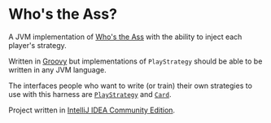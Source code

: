 # Who's the Ass?

A JVM implementation of [Who's the Ass](http://en.wikipedia.org/wiki/Who's_the_Ass%3F) with the ability to inject each player's strategy.

Written in [Groovy](http://groovy.codehaus.org/) but implementations of `PlayStrategy` should be able to be written in any JVM language.

The interfaces people who want to write (or train) their own strategies to use with this harness are [`PlayStrategy`](https://github.com/dnahodil/whostheass/blob/master/src/com/fgi/whostheass/strategy/PlayStrategy.groovy) and [`Card`](https://github.com/dnahodil/whostheass/blob/master/src/com/fgi/whostheass/cards/Card.groovy).

Project written in [IntelliJ IDEA Community Edition](http://www.jetbrains.com/idea/free_java_ide.html).
